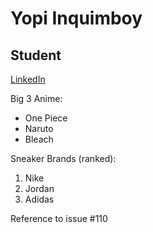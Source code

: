 Yopi Inquimboy
===
## Student
[LinkedIn](https://www.linkedin.com/in/iofiel-inquimboy-6a8300207/)

Big 3 Anime:
* One Piece
* Naruto
* Bleach

Sneaker Brands (ranked):
1. Nike
2. Jordan
3. Adidas

Reference to issue #110

